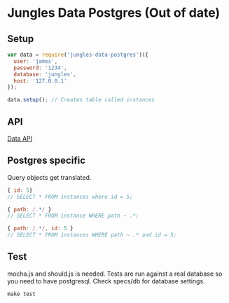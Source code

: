 # Jungles Data Postgres (Out of date)

## Setup

```js
var data = require('jungles-data-postgres')({
  user: 'james',
  password: '1234',
  database: 'jungles',
  host: '127.0.0.1'
});

data.setup(); // Creates table called instances
```

## API

[Data API](https://github.com/Enome/jungles/tree/master/data)

## Postgres specific

Query objects get translated.

```js
{ id: 5} 
// SELECT * FROM instances where id = 5;

{ path: /.*/ } 
// SELECT * FROM instance WHERE path ~ .*;

{ path: /.*/, id: 5 } 
// SELECT * FROM instances WHERE path ~ .* and id = 5;
```

## Test

mocha.js and should.js is needed. Tests are run against a real database so you need to have postgresql. Check specs/db for database settings.

```js
make test
```
